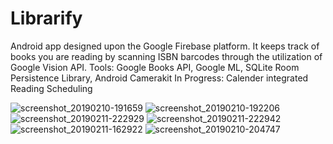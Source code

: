 # Librarify
Android app designed upon the Google Firebase platform. It keeps track of books you are reading by scanning ISBN barcodes through the utilization of Google Vision API. 
Tools: Google Books API, Google ML, SQLite Room Persistence Library, Android Camerakit
In Progress: Calender integrated Reading Scheduling

![screenshot_20190210-191659](https://user-images.githubusercontent.com/30887959/52603463-c1af5a00-2e1b-11e9-98c5-ddeb2a30581a.jpg)
![screenshot_20190210-192206](https://user-images.githubusercontent.com/30887959/52603444-b52b0180-2e1b-11e9-904a-70c70bec6160.jpg)
![screenshot_20190211-222929](https://user-images.githubusercontent.com/30887959/52616277-dc4df700-2e4c-11e9-8f69-3d400d7cf130.jpg)
![screenshot_20190211-222942](https://user-images.githubusercontent.com/30887959/52616296-f5ef3e80-2e4c-11e9-8aed-4f61a7e93723.jpg)
![screenshot_20190211-162922](https://user-images.githubusercontent.com/30887959/52603355-4352b800-2e1b-11e9-8679-0beefd6e34ca.jpg)
![screenshot_20190210-204747](https://user-images.githubusercontent.com/30887959/52603401-79903780-2e1b-11e9-9152-74e7d84fee7d.jpg)





